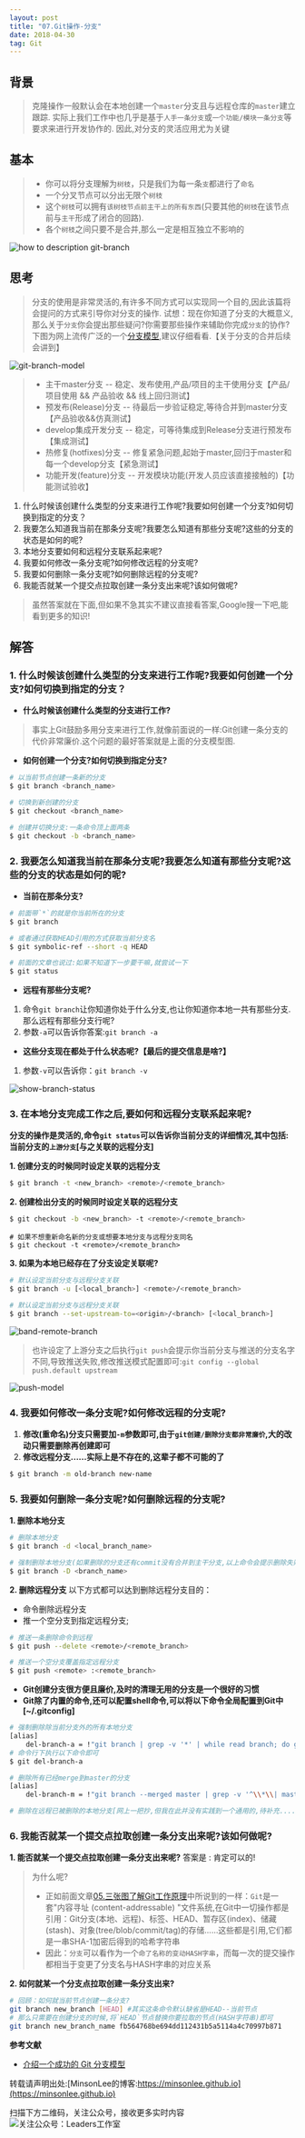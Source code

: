 ```yaml
---
layout: post
title: "07.Git操作-分支"
date: 2018-04-30
tag: Git
---
```


## 背景
> 克隆操作一般默认会在本地创建一个`master`分支且与远程仓库的`master`建立跟踪.
> 实际上我们工作中也几乎是基于`人手一条分支`或`一个功能/模块一条分支`等要求来进行开发协作的.
> 因此,对分支的灵活应用尤为关键

## 基本
> - 你可以将分支理解为`树枝`，只是我们为每一条`支`都进行了`命名`
> - 一个分叉节点可以分出无限个`树枝`
> - 这个`树枝`可以拥有`该树枝节点前主干上的所有东西`(只要其他的`树枝`在该节点前与`主干`形成了闭合的回路).
> - 各个`树枝`之间只要不是合并,那么一定是相互独立不影响的

![how to description git-branch](/images/article/git/branch-tree.jpg)

## 思考
> 分支的使用是非常灵活的,有许多不同方式可以实现同一个目的,因此该篇将会提问的方式来引导你对分支的操作.
> 试想：现在你知道了分支的大概意义,那么关于`分支`你会提出那些疑问?你需要那些操作来辅助你完成`分支`的协作?
> 下图为网上流传广泛的一个[分支模型](https://www.oschina.net/translate/a-successful-git-branching-model?lang=chs),建议仔细看看.【关于分支的合并后续会讲到】

![git-branch-model](/images/article/git/git-branch-model.png)

> - 主干master分支  -- 稳定、发布使用,产品/项目的主干使用分支【产品/项目使用 && 产品验收 && 线上回归测试】
> - 预发布(Release)分支 -- 待最后一步验证稳定,等待合并到master分支【产品验收&&仿真测试】
> - develop集成开发分支 -- 稳定，可等待集成到Release分支进行预发布【集成测试】
> - 热修复(hotfixes)分支 -- 修复紧急问题,起始于master,回归于master和每一个develop分支【紧急测试】
> - 功能开发(feature)分支 -- 开发模块功能(开发人员应该直接接触的)【功能测试验收】

1. 什么时候该创建什么类型的分支来进行工作呢?我要如何创建一个分支?如何切换到指定的分支？
2. 我要怎么知道我当前在那条分支呢?我要怎么知道有那些分支呢?这些的分支的状态是如何的呢?
3. 本地分支要如何和远程分支联系起来呢?
4. 我要如何修改一条分支呢?如何修改远程的分支呢?
5. 我要如何删除一条分支呢?如何删除远程的分支呢?
6. 我能否就某一个提交点拉取创建一条分支出来呢?该如何做呢?

> 虽然答案就在下面,但如果不急其实不建议直接看答案,Google搜一下吧,能看到更多的知识!

## 解答
### 1. 什么时候该创建什么类型的分支来进行工作呢?我要如何创建一个分支?如何切换到指定的分支？
- **什么时候该创建什么类型的分支进行工作?**
> 事实上Git鼓励多用分支来进行工作,就像前面说的一样:Git创建一条分支的代价非常廉价.这个问题的最好答案就是上面的分支模型图.

- **如何创建一个分支?如何切换到指定分支?**

```sh
# 以当前节点创建一条新的分支
$ git branch <branch_name>

# 切换到新创建的分支
$ git checkout <branch_name>
```
```sh
# 创建并切换分支:一条命令顶上面两条
$ git checkout -b <branch_name>
```
### 2. 我要怎么知道我当前在那条分支呢?我要怎么知道有那些分支呢?这些的分支的状态是如何的呢?
- **当前在那条分支?**
```sh
# 前面带`*`的就是你当前所在的分支
$ git branch

# 或者通过获取HEAD引用的方式获取当前分支名
$ git symbolic-ref --short -q HEAD
```
```sh
# 前面的文章也说过:如果不知道下一步要干嘛,就尝试一下
$ git status
```
- **远程有那些分支呢?**
1. 命令`git branch`让你知道你处于什么分支,也让你知道你本地一共有那些分支.那么远程有那些分支行呢?
2. 参数`-a`可以告诉你答案:`git branch -a`

- **这些分支现在都处于什么状态呢?【最后的提交信息是啥?】**
1. 参数`-v`可以告诉你：`git branch -v`

![show-branch-status](/images/article/git/show-branch-status.png)

### 3. 在本地分支完成工作之后,要如何和远程分支联系起来呢?
**分支的操作是灵活的,命令`git status`可以告诉你当前分支的详细情况,其中包括:当前分支的`上游分支`[与之关联的远程分支]**

**1. 创建分支的时候同时设定关联的远程分支**
```sh
$ git branch -t <new_branch> <remote>/<remote_branch> 
```
**2. 创建检出分支的时候同时设定关联的远程分支**
```sh
$ git checkout -b <new_branch> -t <remote>/<remote_branch> 
```
```
# 如果不想重新命名新的分支或想要本地分支与远程分支同名
$ git checkout -t <remote>/<remote_branch> 
```
**3. 如果为本地已经存在了分支设定关联呢?**
```sh 
# 默认设定当前分支与远程分支关联
$ git branch -u [<local_branch>] <remote>/<remote_branch>
```
```sh
# 默认设定当前分支与远程分支关联
$ git branch --set-upstream-to=<origin>/<branch> [<local_branch>]
```

![band-remote-branch](/images/article/git/band-remote-branch.png)
> 也许设定了上游分支之后执行`git push`会提示你当前分支与推送的分支名字不同,导致推送失败,修改推送模式配置即可:`git config --global push.default upstream`

![push-model](/images/article/git/push-model-config.png)

### 4. 我要如何修改一条分支呢?如何修改远程的分支呢?
1. **修改(重命名)分支只需要加`-m`参数即可,由于`git创建/删除分支都非常廉价`,大的改动只需要删除再创建即可**
2. **修改远程分支......实际上是不存在的,这辈子都不可能的了**
```sh
$ git branch -m old-branch new-name
```

### 5. 我要如何删除一条分支呢?如何删除远程的分支呢?
**1. 删除本地分支**
```sh 
# 删除本地分支
$ git branch -d <local_branch_name>
```
```sh 
# 强制删除本地分支(如果删除的分支还有commit没有合并到主干分支,以上命令会提示删除失败)
$ git branch -D <branch_name>
```
**2. 删除远程分支**
以下方式都可以达到删除远程分支目的：
- 命令删除远程分支
- 推一个空分支到指定远程分支;

```sh 
# 推送一条删除命令到远程
$ git push --delete <remote>/<remote_branch>
```
```sh 
# 推送一个空分支覆盖指定远程分支
$ git push <remote> :<remote_branch>
```

- **Git创建分支很方便且廉价,及时的清理无用的分支是一个很好的习惯**
- **Git除了内置的命令,还可以配置shell命令,可以将以下命令全局配置到Git中[~/.gitconfig]**
```sh
# 强制删除除当前分支外的所有本地分支
[alias]
	del-branch-a = !"git branch | grep -v '*' | while read branch; do git branch -d $branch ; done"
# 命令行下执行以下命令即可
$ git del-branch-a
```
```sh
# 删除所有已经merge到master的分支
[alias]
    del-branch-m = !"git branch --merged master | grep -v '^\\*\\| master' | xargs -n 1 git branch -d $branch"
```
```sh 
# 删除在远程已被删除的本地分支[网上一把抄,但我在此并没有实践到一个通用的,待补充......]
```

### 6. 我能否就某一个提交点拉取创建一条分支出来呢?该如何做呢?
**1. 能否就某一个提交点拉取创建一条分支出来呢?**
答案是 : 肯定可以的!
>为什么呢?
> - 正如前面文章[05.三张图了解Git工作原理](https://minsonlee.github.io/2018/04/05.git-theory)中所说到的一样：`Git`是一套"内容寻址 (content-addressable) "文件系统,在Git中一切操作都是引用：Git分支(本地、远程)、标签、HEAD、暂存区(index)、储藏(stash)、对象(tree/blob/commit/tag)的存储……这些都是引用,它们都是一串SHA-1加密后得到的哈希字符串
> - 因此：`分支`可以看作为一个`命了名称的变动HASH字串`，而每一次的提交操作都相当于变更了分支名与HASH字串的对应关系

**2. 如何就某一个分支点拉取创建一条分支出来?**
```sh
# 回顾：如何就当前节点创建一条分支?
git branch new_branch [HEAD] #其实这条命令默认缺省是HEAD--当前节点
# 那么只需要在创建分支的时候,将`HEAD`节点替换你要拉取的节点(HASH字符串)即可
git branch new_branch_name fb564768be694dd112431b5a5114a4c70997b871
```

**参考文献**
- [介绍一个成功的 Git 分支模型](https://www.oschina.net/translate/a-successful-git-branching-model?lang=chs)

转载请声明出处:[MinsonLee的博客:https://minsonlee.github.io](https://minsonlee.github.io)

扫描下方二维码，关注公众号，接收更多实时内容
![关注公众号：Leaders工作室](/images/article/WeChat/Leaders.png)